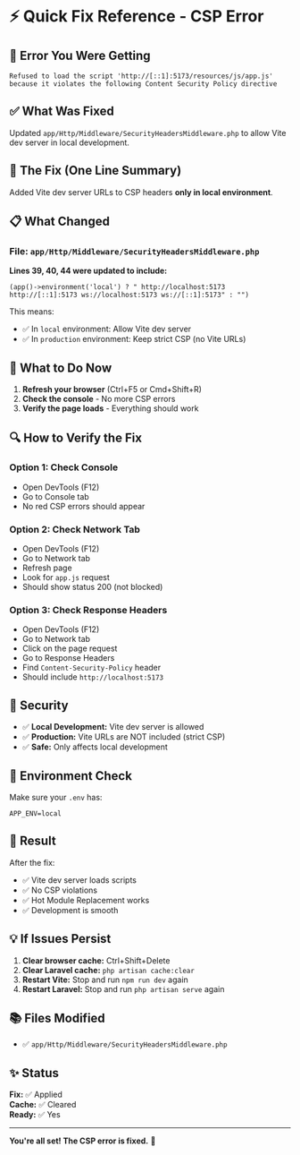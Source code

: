 # ⚡ Quick Fix Reference - CSP Error

## 🐛 Error You Were Getting

```
Refused to load the script 'http://[::1]:5173/resources/js/app.js' 
because it violates the following Content Security Policy directive
```

## ✅ What Was Fixed

Updated `app/Http/Middleware/SecurityHeadersMiddleware.php` to allow Vite dev server in local development.

## 🔧 The Fix (One Line Summary)

Added Vite dev server URLs to CSP headers **only in local environment**.

## 📋 What Changed

### File: `app/Http/Middleware/SecurityHeadersMiddleware.php`

**Lines 39, 40, 44 were updated to include:**
```
(app()->environment('local') ? " http://localhost:5173 http://[::1]:5173 ws://localhost:5173 ws://[::1]:5173" : "")
```

This means:
- ✅ In `local` environment: Allow Vite dev server
- ✅ In `production` environment: Keep strict CSP (no Vite URLs)

## 🚀 What to Do Now

1. **Refresh your browser** (Ctrl+F5 or Cmd+Shift+R)
2. **Check the console** - No more CSP errors
3. **Verify the page loads** - Everything should work

## 🔍 How to Verify the Fix

### Option 1: Check Console
- Open DevTools (F12)
- Go to Console tab
- No red CSP errors should appear

### Option 2: Check Network Tab
- Open DevTools (F12)
- Go to Network tab
- Refresh page
- Look for `app.js` request
- Should show status 200 (not blocked)

### Option 3: Check Response Headers
- Open DevTools (F12)
- Go to Network tab
- Click on the page request
- Go to Response Headers
- Find `Content-Security-Policy` header
- Should include `http://localhost:5173`

## 🔐 Security

- ✅ **Local Development:** Vite dev server is allowed
- ✅ **Production:** Vite URLs are NOT included (strict CSP)
- ✅ **Safe:** Only affects local development

## 📝 Environment Check

Make sure your `.env` has:
```
APP_ENV=local
```

## 🎯 Result

After the fix:
- ✅ Vite dev server loads scripts
- ✅ No CSP violations
- ✅ Hot Module Replacement works
- ✅ Development is smooth

## 💡 If Issues Persist

1. **Clear browser cache:** Ctrl+Shift+Delete
2. **Clear Laravel cache:** `php artisan cache:clear`
3. **Restart Vite:** Stop and run `npm run dev` again
4. **Restart Laravel:** Stop and run `php artisan serve` again

## 📚 Files Modified

- ✅ `app/Http/Middleware/SecurityHeadersMiddleware.php`

## ✨ Status

**Fix:** ✅ Applied  
**Cache:** ✅ Cleared  
**Ready:** ✅ Yes  

---

**You're all set! The CSP error is fixed.** 🎉

